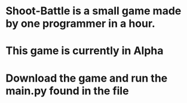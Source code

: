 # Shoot-Battle is a small game made by one programmer in a hour.
# This game is currently in Alpha
# Download the game and run the main.py found in the file
